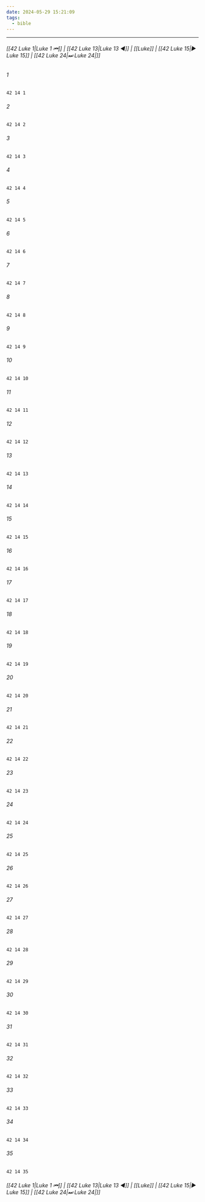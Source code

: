 ```yaml
---
date: 2024-05-29 15:21:09
tags:
  - bible
---
```

___

###### [[42 Luke 1|Luke 1 ⏮]] | [[42 Luke 13|Luke 13 ◀]] | [[Luke]] | [[42 Luke 15|▶ Luke 15]] | [[42 Luke 24|⏭ Luke 24|]]

###### 1
``` verse
42 14 1 
```
###### 2
``` verse
42 14 2 
```
###### 3
``` verse
42 14 3 
```
###### 4
``` verse
42 14 4 
```
###### 5
``` verse
42 14 5 
```
###### 6
``` verse
42 14 6 
```
###### 7
``` verse
42 14 7 
```
###### 8
``` verse
42 14 8 
```
###### 9
``` verse
42 14 9 
```
###### 10
``` verse
42 14 10 
```
###### 11
``` verse
42 14 11 
```
###### 12
``` verse
42 14 12 
```
###### 13
``` verse
42 14 13 
```
###### 14
``` verse
42 14 14 
```
###### 15
``` verse
42 14 15 
```
###### 16
``` verse
42 14 16 
```
###### 17
``` verse
42 14 17 
```
###### 18
``` verse
42 14 18 
```
###### 19
``` verse
42 14 19 
```
###### 20
``` verse
42 14 20 
```
###### 21
``` verse
42 14 21 
```
###### 22
``` verse
42 14 22 
```
###### 23
``` verse
42 14 23 
```
###### 24
``` verse
42 14 24 
```
###### 25
``` verse
42 14 25 
```
###### 26
``` verse
42 14 26 
```
###### 27
``` verse
42 14 27 
```
###### 28
``` verse
42 14 28 
```
###### 29
``` verse
42 14 29 
```
###### 30
``` verse
42 14 30 
```
###### 31
``` verse
42 14 31 
```
###### 32
``` verse
42 14 32 
```
###### 33
``` verse
42 14 33 
```
###### 34
``` verse
42 14 34 
```
###### 35
``` verse
42 14 35 
```

###### [[42 Luke 1|Luke 1 ⏮]] | [[42 Luke 13|Luke 13 ◀]] | [[Luke]] | [[42 Luke 15|▶ Luke 15]] | [[42 Luke 24|⏭ Luke 24|]]

